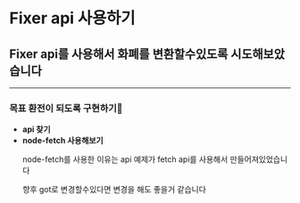 # Fixer api 사용하기

<h2>Fixer api를 사용해서 화폐를 변환할수있도록 시도해보았습니다</h2>

<hr/>
<h3>목표 환전이 되도록 구현하기👀</h3>
<ul>
    <li>
        <b>api 찾기</b>
    </li>
    <li>
        <b>node-fetch 사용해보기</b>
        <p>node-fetch를 사용한 이유는 api 예제가 fetch api를 사용해서 만들어져있었습니다</p>
        <p>향후 got로 변경할수있다면 변경을 해도 좋을거 같습니다</p>
    </li>
</ul>